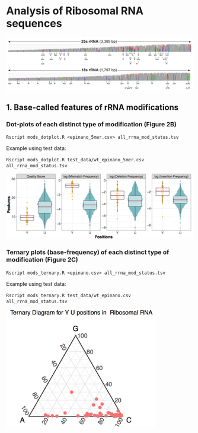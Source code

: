 # Analysis of Ribosomal RNA sequences

![alt text](../../images/rrna/rrna_igv_image.png "rrna_igv")

## 1. Base-called features of rRNA modifications

### Dot-plots of each distinct type of modification (Figure 2B)
```
Rscript mods_dotplot.R <epinano_5mer.csv> all_rrna_mod_status.tsv
```
Example using test data:

```
Rscript mods_dotplot.R test_data/wt_epinano_5mer.csv all_rrna_mod_status.tsv
```

![alt text](../../images/rrna/dotplot_example.png "dotplot_example")


### Ternary plots (base-frequency) of each distinct type of modification (Figure 2C)
```
Rscript mods_ternary.R <epinano.csv> all_rrna_mod_status.tsv
```
Example using test data:

```
Rscript mods_ternary.R test_data/wt_epinano.csv all_rrna_mod_status.tsv
```

<img src="../../images/rrna/ternary_example.png " width="400">